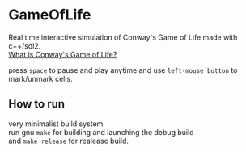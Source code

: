 # GameOfLife
Real time interactive simulation of Conway's Game of Life made with c++/sdl2. 
<br>
<a href="https://en.wikipedia.org/wiki/Conway%27s_Game_of_Life">What is Conway's Game of Life?</a>


press `space` to pause and play anytime and use `left-mouse button` to mark/unmark cells.

## How to run

very minimalist build system
<br>
run gnu `make` for building and launching the debug build 
<br>
and `make release` for realease build. 
